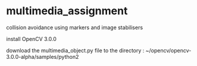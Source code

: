# multimedia_assignment
collision avoidance using markers and image stabilisers

install OpenCV 3.0.0

download the multimedia_object.py file to the directory :
~/opencv/opencv-3.0.0-alpha/samples/python2
